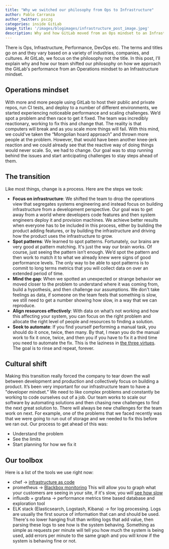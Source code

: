 ```yaml
---
title: "Why we switched our philosophy from Ops to Infrastructure"
author: Pablo Carranza
author_twitter: psczg
categories: inside GitLab
image_title: '/images/blogimages/infrastructure_post_image.jpeg' 
description: Why and how GitLab moved from an Ops mindset to an Infrastructure mindset
---
```


There is Ops, Infrastructure, Performance, DevOps etc. The terms and titles go on and they vary based on a
variety of industries, companies, and cultures. At GitLab, we focus on the philosophy not the title. In this 
post, I’ll explain why and how our team shifted our philosophy on how we approach the GitLab's performance 
from an Operations mindset to an Infrastructure mindset.

<!-- more -->

## Operations mindset

With more and more people using GitLab to host their public and private repos, run CI tests, and deploy to a 
number of different environments, we started experiencing noticeable performance and scaling challenges. We’d spot a problem and then race to get it fixed. 
The team was incredibly reactionary, working to fix this and change that. The reality is that computers will 
break and as you scale more things will fail. With this mind, we could’ve 
taken the “Mongolian hoard approach” and thrown more people at the problem. However, that would have been 
another knee-jerk reaction and we could already see that the reactive way of doing things would never scale. 
So, we had to change. Our goal was to stop running behind the issues and start anticipating challenges to 
stay steps ahead of them.

## The transition 

Like most things, change is a process. Here are the steps we took:

* **Focus on infrastructure**: We shifted the team to drop the operations view that segregates systems engineering and instead focus on building infrastructure from a development perspective. Our goal was to get away from a world where developers code features and then system engineers deploy it and provision machines. We achieve better results when everyone has to be included in this process, either by building the product adding features, or by building the infrastructure and driving how the product uses the infrastructure to grow.
* **Spot patterns**: We learned to spot patterns. Fortunately, our brains are very good at pattern matching. It's just the way our brain works. Of course, just seeing the pattern isn’t enough. We’d spot the pattern and then work to match it to what we already knew were signs of good performance levels. The only way to be able to spot patterns is to commit to long terms metrics that you will collect data on over an extended period of time.
* **Mind the gap**: When we spotted an unexpected or strange behavior we moved closer to the problem to understand where it was coming from, build a hypothesis, and then challenge our assumptions. We don't take feelings as data, if someone on the team feels that something is slow, we still need to get a number showing how slow, in a way that we can reproduce.
* **Align resources effectively**: With data on what’s not working and how this affecting your system, you can focus on the right problem and allocate the right level of people and resources to finding a solution.
* **Seek to automate**: If you find yourself performing a manual task, you should do it once, twice, then many. By that, I mean you do the manual work to fix it once, twice, and then you if you have to fix it a third time you need to automate the fix. This is the laziness in [the three virtues](http://threevirtues.com/). The goal is to rinse and repeat, forever. 

## Cultural shift 

Making this transition really forced the company to tear down the wall between development and production and collectively focus on building a product. It’s been very important 
for our infrastructure team to have a "developer mindset.” We need to like complex problems and constantly 
be working to code ourselves out of a job.  Our team works to scale our software by automating solutions and 
then chasing new challenges to find the next great solution to. There will always be new challenges for the 
team work on next. For example, one of the problems that we faced recently was that we were going to run out 
of storage and we needed to fix this before we ran out. Our process to get ahead of this was:

* Understand the problem
* See the limits
* Start planning for how we fix it

## Our toolbox 

Here is a list of the tools we use right now:

- chef -> [infrastructure as code](https://www.thoughtworks.com/es/insights/blog/infrastructure-code-reason-smile)
- prometheus -> [Blackbox monitoring](https://github.com/prometheus/blackbox_exporter) This will allow you to graph what your customers are seeing in your site, if it's slow, you will [see how slow](http://monitor.gitlab.net/dashboard/db/gitlab-status)
- influxdb + grafana -> performance metrics time based database and exploration tool
- ELK stack (Elasticsearch, Logstash, Kibana) -> for log processing. Logs are usually the first source of information that can and should be used. There's no lower hanging fruit than writing logs that add value, then parsing these logs to see how is the system behaving. Something as simple as requests per minute will tell you how much the system is being used, add errors per minute to the same graph and you will know if the system is behaving fine or not.
